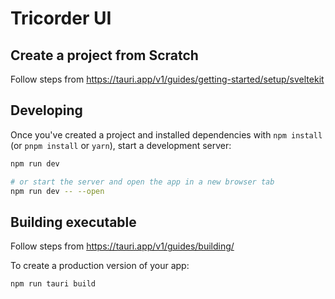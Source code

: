 # Tricorder UI

## Create a project from Scratch 

Follow steps from https://tauri.app/v1/guides/getting-started/setup/sveltekit

## Developing

Once you've created a project and installed dependencies with `npm install` (or `pnpm install` or `yarn`), start a development server:

```bash
npm run dev

# or start the server and open the app in a new browser tab
npm run dev -- --open
```

## Building executable 

Follow steps from https://tauri.app/v1/guides/building/

To create a production version of your app:

```bash
npm run tauri build
```
